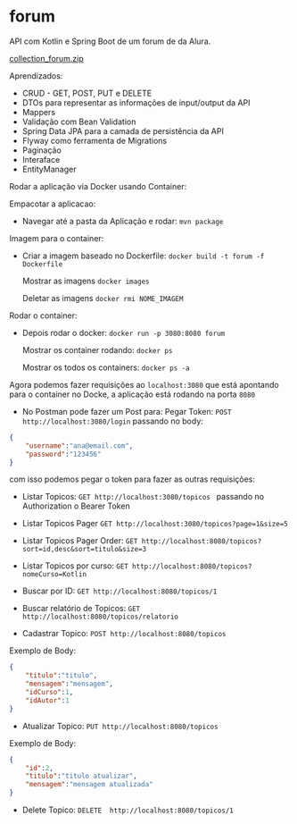 # forum

API com Kotlin e Spring Boot de um forum de da Alura.

[collection_forum.zip](https://github.com/vitor0321/forum/files/11952893/collection_forum.zip)

Aprendizados:

* CRUD - GET, POST, PUT e DELETE
* DTOs para representar as informações de input/output da API
* Mappers
* Validação com Bean Validation
* Spring Data JPA para a camada de persistência da API
* Flyway como ferramenta de Migrations
* Paginação
* Interaface
* EntityManager

Rodar a aplicação via Docker usando Container:

Empacotar a aplicacao:
* Navegar até a pasta da Aplicação e rodar: ```mvn package```

Imagem para o container:
* Criar a imagem baseado no Dockerfile: ```docker build -t forum -f Dockerfile```

    Mostrar as imagens ```docker images```

    Deletar as imagens ```docker rmi NOME_IMAGEM```

Rodar o container:
* Depois rodar o docker: ```docker run -p 3080:8080 forum```

    Mostrar os container rodando: ```docker ps```
    
    Mostrar os todos os containers: ```docker ps -a```

Agora podemos fazer requisições ao ```localhost:3080``` que está apontando para o container no Docke, a aplicação está 
rodando na porta  ```8080```
* No Postman pode fazer um Post para:
Pegar Token: ```POST http://localhost:3080/login``` 
passando no body:
```Json
{
    "username":"ana@email.com",
    "password":"123456"
}
```
com isso podemos pegar o token para fazer as outras requisições:

* Listar Topicos: ```GET http://localhost:3080/topicos ```
passando no Authorization o Bearer Token

* Listar Topicos Pager ```GET http://localhost:3080/topicos?page=1&size=5```
* Listar Topicos Pager Order: ```GET http://localhost:8080/topicos?sort=id,desc&sort=titulo&size=3```
* Listar Topicos por curso:  ```GET http://localhost:8080/topicos?nomeCurso=Kotlin```
* Buscar por ID: ```GET http://localhost:8080/topicos/1```
* Buscar relatório de Topicos: ```GET http://localhost:8080/topicos/relatorio```
* Cadastrar Topico: ```POST http://localhost:8080/topicos```

Exemplo de Body:
```json
{
    "titulo":"titulo",
    "mensagem":"mensagem",
    "idCurso":1,
    "idAutor":1
}
```
* Atualizar Topico: ```PUT http://localhost:8080/topicos```

Exemplo de Body:
```json
{
    "id":2,
    "titulo":"titulo atualizar",
    "mensagem":"mensagem atualizada"
}
```

* Delete Topico: ```DELETE  http://localhost:8080/topicos/1```
